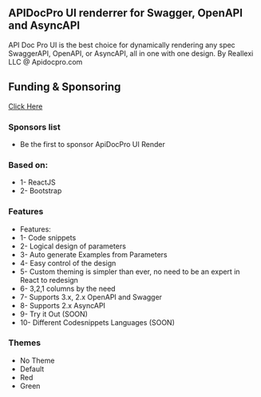 ## APIDocPro UI renderrer for Swagger, OpenAPI and AsyncAPI

API Doc Pro UI is the best choice for dynamically rendering any spec SwaggerAPI, OpenAPI, or AsyncAPI, all in one with one design. By Reallexi LLC @ Apidocpro.com

## Funding & Sponsoring 
<a class="bg-light text-dark p-1 m-2 btn border" href="https://opencollective.com/reallexi">Click Here</a>

### Sponsors list

- Be the first to sponsor ApiDocPro UI Render

### Based on:

- 1- ReactJS
- 2- Bootstrap

### Features

- Features:
- 1- Code snippets
- 2- Logical design of parameters
- 3- Auto generate Examples from Parameters
- 4- Easy control of the design
- 5- Custom theming is simpler than ever, no need to be an expert in React to redesign
- 6- 3,2,1 columns by the need
- 7- Supports 3.x, 2.x OpenAPI and Swagger
- 8- Supports 2.x AsyncAPI
- 9- Try it Out (SOON)
- 10- Different Codesnippets Languages (SOON)

### Themes
- No Theme
- Default
- Red
- Green